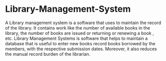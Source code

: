 # Library-Management-System
A Library management system is a software that uses to maintain the record
of the library. It contains work like the number of available books in the
library, the number of books are issued or returning or renewing a book
, etc. Library Management Systems is software that helps to maintain a
database that is useful to enter new books record books borrowed by the
members, with the respective submission dates. Moreover, it also reduces
the manual record burden of the librarian.
